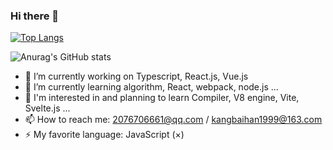 ### Hi there 👋
[![Top Langs](https://github-readme-stats.vercel.app/api/top-langs/?username=brsmsg&layout=compact)](https://github.com/anuraghazra/github-readme-stats)


![Anurag's GitHub stats](https://github-readme-stats.vercel.app/api?username=brsmsg&show_icons=true&theme=dark&hide=contribs,prs)

- 🔭 I’m currently working on Typescript, React.js, Vue.js
- 🌱 I’m currently learning algorithm, React, webpack, node.js ...
- 🤔 I'm interested in and planning to learn Compiler, V8 engine, Vite, Svelte.js ...
- 📫 How to reach me: 2076706661@qq.com / kangbaihan1999@163.com
- ⚡ My favorite language: JavaScript (×)

<!--
**brsmsg/brsmsg** is a ✨ _special_ ✨ repository because its `README.md` (this file) appears on your GitHub profile.

Here are some ideas to get you started:

- 🔭 I’m currently working on ...
- 🌱 I’m currently learning ...
- 👯 I’m looking to collaborate on ...
- 🤔 I’m looking for help with ...
- 💬 Ask me about ...
- 📫 How to reach me: ...
- 😄 Pronouns: ...
- ⚡ Fun fact: ...
-->
